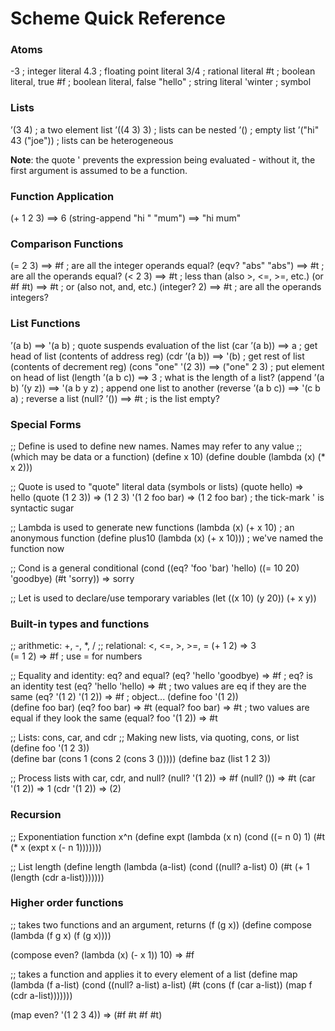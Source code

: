 Scheme Quick Reference
======================

### Atoms

-3 ; integer literal
4.3 ; floating point literal
3/4 ; rational literal
#t ; boolean literal, true
#f ; boolean literal, false
"hello" ; string literal
'winter ; symbol

### Lists

’(3 4) ; a two element list
’((4 3) 3) ; lists can be nested
’() ; empty list
’("hi" 43 ("joe")) ; lists can be heterogeneous

**Note**: the quote ' prevents the expression being evaluated - without it, the first argument is assumed to be a function.

### Function Application

(+ 1 2 3) ==> 6
(string-append "hi " "mum") ==> "hi mum"

### Comparison Functions

(= 2 3) ==> #f ; are all the integer operands equal?
(eqv? "abs" "abs") ==> #t ; are all the operands equal?
(< 2 3) ==> #t ; less than (also >, <=, >=, etc.)
(or #f #t) ==> #t ; or (also not, and, etc.)
(integer? 2) ==> #t ; are all the operands integers?

### List Functions

’(a b) ==> '(a b) ; quote suspends evaluation of the list
(car ’(a b)) ==> a ; get head of list (contents of address reg)
(cdr ’(a b)) ==> '(b) ; get rest of list (contents of decrement reg)
(cons "one" '(2 3)) ==> ("one" 2 3) ; put element on head of list
(length ’(a b c)) ==> 3 ; what is the length of a list?
(append ’(a b) ’(y z)) ==> '(a b y z) ; append one list to another
(reverse ’(a b c)) ==> '(c b a) ; reverse a list
(null? ’()) ==> #t ; is the list empty?

### Special Forms

;; Define is used to define new names.  Names may refer to any value
;; (which may be data or a function)
(define x 10)
(define double (lambda (x) (* x 2)))

;; Quote is used to "quote" literal data (symbols or lists)
(quote hello)           => hello
(quote (1 2 3))         => (1 2 3)
'(1 2 foo bar)          => (1 2 foo bar)  ; the tick-mark ' is syntactic sugar

;; Lambda is used to generate new functions
(lambda (x) (+ x 10)                    ; an anonymous function
(define plus10 (lambda (x) (+ x 10)))   ; we've named the function now

;; Cond is a general conditional
(cond 
  ((eq? 'foo 'bar) 'hello)
  ((= 10 20) 'goodbye)
  (#t 'sorry))                  => sorry

;; Let is used to declare/use temporary variables
(let
  ((x 10)
   (y 20))
  (+ x y))
  
### Built-in types and functions

;; arithmetic:  +, -, *, / 
;; relational: <, <=, >, >=, =
(+ 1 2)                    => 3       
(= 1 2)                    => #f   ; use = for numbers

;; Equality and identity:  eq? and equal?
(eq? 'hello 'goodbye)      => #f   ; eq? is an identity test
(eq? 'hello 'hello)        => #t   ; two values are eq if they are the same
(eq? '(1 2) '(1 2))        => #f   ; object...
(define foo '(1 2))      
(define foo bar)
(eq? foo bar)              => #t
(equal? foo bar)           => #t   ; two values are equal if they look the same
(equal? foo '(1 2))        => #t

;; Lists:  cons, car, and cdr
;; Making new lists, via quoting, cons, or list
(define foo '(1 2 3))     
(define bar (cons 1 (cons 2 (cons 3 ()))))
(define baz (list 1 2 3))

;; Process lists with car, cdr, and null?
(null? '(1 2))             => #f
(null? ())                 => #t
(car '(1 2))               => 1
(cdr '(1 2))               => (2)

### Recursion

;; Exponentiation function x^n
(define expt 
  (lambda (x n)
    (cond ((= n 0) 1)
	  (#t (* x (expt x (- n 1)))))))

;; List length
(define length
  (lambda (a-list)
    (cond ((null? a-list) 0)
	  (#t (+ 1 (length (cdr a-list)))))))

### Higher order functions

;; takes two functions and an argument, returns (f (g x))
(define compose 
  (lambda (f g x)
    (f (g x))))

(compose even? (lambda (x) (- x 1)) 10)   => #f

;; takes a function and applies it to every element of a list
(define map 
  (lambda (f a-list)
    (cond ((null? a-list) a-list)
	  (#t (cons (f (car a-list)) (map f (cdr a-list)))))))

(map even? '(1 2 3 4))        => (#f #t #f #t)
